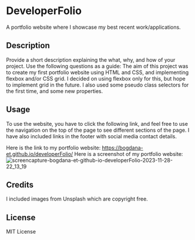 # DeveloperFolio

A portfolio website where I showcase my best recent work/applications.

## Description

Provide a short description explaining the what, why, and how of your project. Use the following questions as a guide:
The aim of this project was to create my first portfolio website using HTML and CSS, and implementing flexbox and/or CSS grid. I decided on using flexbox only for this, but hope to implement grid in the future. I also used some pseudo class selectors for the first time, and some new properties. 

## Usage

To use the website, you have to click the following link, and feel free to use the navigation on the top of the page to see different sections of the page. I have also included links in the footer with social media contact details.

Here is the link to my portfolio website: https://bogdana-et.github.io/developerFolio/
Here is a screenshot of my portfolio website:  ![screencapture-bogdana-et-github-io-developerFolio-2023-11-28-22_13_19](https://github.com/bogdana-et/developerFolio/assets/146033718/6635cc63-af4f-47e6-b996-e28db8dbd1ae)


## Credits

I included images from Unsplash which are copyright free.

## License

MIT License
